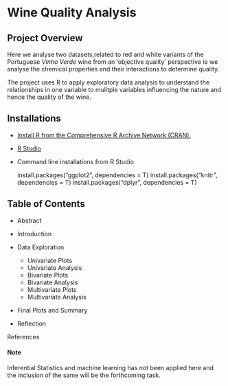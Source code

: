 Wine Quality Analysis
================

## Project Overview

Here we analyse two datasets,related to red and white variants of the
Portuguese *Vinho Verde* wine from an ‘objective quality’ perspective ie
we analyse the chemical properties and their interactions to determine
quality.

The project uses R to apply exploratory data analysis to understand the
relationships in one variable to mulitple variables influencing the
nature and hence the quality of the wine.

## Installations

  - [Install R from the Comprehensive R Archive Network
    (CRAN).](https://cran.r-project.org/)

  - [R Studio](https://www.rstudio.com/products/rstudio/download/)

  - Command line installations from R Studio
    
    install.packages(“ggplot2”, dependencies = T)
    install.packages(“knitr”, dependencies = T)
    install.packages(“dplyr”, dependencies = T)

## Table of Contents

  - Abstract

  - Introduction

  - Data Exploration
    
      - Univariate Plots
      - Univariate Analysis
      - Bivariate Plots
      - Bivariate Analysis
      - Multivariate Plots
      - Multivariate Analysis

  - Final Plots and Summary

  - Reflection

References

#### Note

Inferential Statistics and machine learning has not been applied here
and the inclusion of the same will be the forthcoming task.
